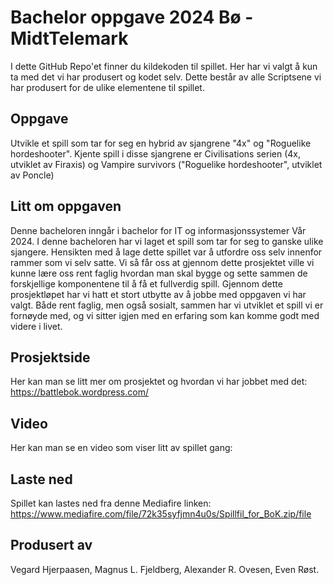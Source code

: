 # Bachelor oppgave 2024 Bø - MidtTelemark

I dette GitHub Repo'et finner du kildekoden til spillet. Her har vi valgt å kun ta med det vi har produsert og kodet selv.
Dette består av alle Scriptsene vi har produsert for de ulike elementene til spillet.

## Oppgave
Utvikle et spill som tar for seg en hybrid av sjangrene "4x" og "Roguelike hordeshooter".
Kjente spill i disse sjangrene er Civilisations serien (4x, utviklet av Firaxis) og Vampire survivors ("Roguelike hordeshooter", utviklet av Poncle)

## Litt om oppgaven
Denne bacheloren inngår i bachelor for IT og informasjonssystemer Vår 2024. I denne bacheloren har vi laget et spill som tar for seg to ganske ulike sjangere.
Hensikten med å lage dette spillet var å utfordre oss selv innenfor rammer som vi selv satte. Vi så får oss at gjennom dette prosjektet ville vi kunne lære oss
rent faglig hvordan man skal bygge og sette sammen de forskjellige komponentene til å få et fullverdig spill. Gjennom dette prosjektløpet har vi hatt et stort 
utbytte av å jobbe med oppgaven vi har valgt. Både rent faglig, men også sosialt, sammen har vi utviklet et spill vi er fornøyde med, og vi sitter igjen med en 
erfaring som kan komme godt med videre i livet. 

## Prosjektside
Her kan man se litt mer om prosjektet og hvordan vi har jobbet med det: https://battlebok.wordpress.com/

## Video
Her kan man se en video som viser litt av spillet gang:

## Laste ned
Spillet kan lastes ned fra denne Mediafire linken: https://www.mediafire.com/file/72k35syfjmn4u0s/Spillfil_for_BoK.zip/file

## Produsert av
Vegard Hjerpaasen, Magnus L. Fjeldberg, Alexander R. Ovesen,  Even Røst.
